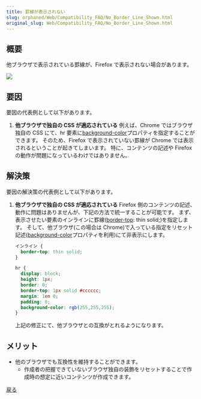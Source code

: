 ```yaml
---
title: 罫線が表示されない
slug: orphaned/Web/Compatibility_FAQ/No_Border_Line_Shown.html
original_slug: Web/Compatibility_FAQ/No_Border_Line_Shown.html
---
```


## 概要

他ブラウザで表示されている罫線が、Firefox で表示されない場合があります。

![](https://mdn.mozillademos.org/files/9983/0302.jpg)

## 要因

要因の代表例として以下があります。

1. **他ブラウザで独自の CSS が適応されている**
    例えば、Chrome ではブラウザ独自の CSS にて、hr 要素に[background-color](/ja/docs/Web/CSS/background-color)プロパティを指定することができます。
    そのため、Firefox で表示されていない罫線が Chrome では表示されるということが起きてしまいます。
    特に、コンテンツの記述や Firefox の動作が問題になっているわけではありません。

## 解決策

要因の解決策の代表例として以下があります。

1. **他ブラウザで独自の CSS が適応されている**
    Firefox 側のコンテンツの記述、動作に問題はありませんが、下記の方法で統一することが可能です。
    まず、表示させたい要素のインラインに罫線([border-top](/ja/docs/Web/CSS/border-top): thin solid;)を指定します。
    そして、他ブラウザ(この場合は Chrome)で入っている指定をリセット記述([background-color](/ja/docs/Web/CSS/background-color)プロパティを利用)にて非表示にします。

    ```css
    インライン {
      border-top: thin solid;
    }

    hr {
      display: block;
      height: 1px;
      border: 0;
      border-top: 1px solid #cccccc;
      margin: 1em 0;
      padding: 0;
      background-color: rgb(255,255,255);
    }
    ```

    上記の修正にて、他ブラウザとの互換がとれるようになります。

## メリット

- 他のブラウザでも互換性を維持することができます。
  - 作成者の把握できていないブラウザ独自の装飾をリセットすることで作成時の想定に近いコンテンツが作成できます。

[戻る](/ja/docs/Web/Compatibility_FAQ)
